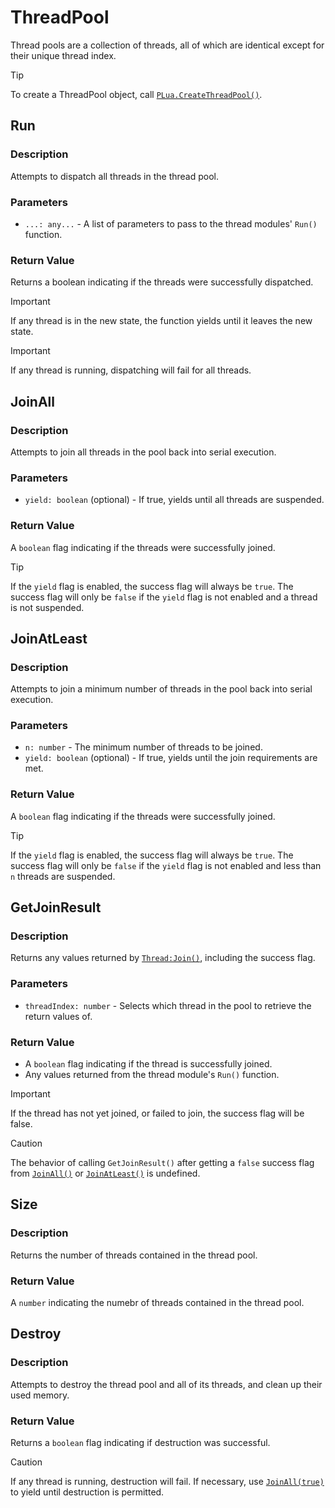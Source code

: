 # ThreadPool

Thread pools are a collection of threads, all of which are identical except for their unique thread index.

> [!TIP]
> To create a ThreadPool object, call [`PLua.CreateThreadPool()`](/README.md#createthreadpool).

## Run

### Description
Attempts to dispatch all threads in the thread pool.

### Parameters
- `...: any...` - A list of parameters to pass to the thread modules' `Run()` function.

### Return Value
Returns a boolean indicating if the threads were successfully dispatched.

> [!IMPORTANT]
> If any thread is in the new state, the function yields until it leaves the new state.

> [!IMPORTANT]
> If any thread is running, dispatching will fail for all threads.

## JoinAll

### Description
Attempts to join all threads in the pool back into serial execution.

### Parameters
- `yield: boolean` (optional) - If true, yields until all threads are suspended.

### Return Value
A `boolean` flag indicating if the threads were successfully joined.

> [!TIP]
> If the `yield` flag is enabled, the success flag will always be `true`.
> The success flag will only be `false` if the `yield` flag is not enabled and a thread is not suspended.

## JoinAtLeast

### Description
Attempts to join a minimum number of threads in the pool back into serial execution.

### Parameters
- `n: number` - The minimum number of threads to be joined.
- `yield: boolean` (optional) - If true, yields until the join requirements are met.

### Return Value
A `boolean` flag indicating if the threads were successfully joined.

> [!TIP]
> If the `yield` flag is enabled, the success flag will always be `true`.
> The success flag will only be `false` if the `yield` flag is not enabled and less than `n` threads are suspended.

## GetJoinResult

### Description
Returns any values returned by [`Thread:Join()`](/src/Thread/DOCUMENTATION.md#join), including the success flag.

### Parameters
- `threadIndex: number` - Selects which thread in the pool to retrieve the return values of.

### Return Value
- A `boolean` flag indicating if the thread is successfully joined.
- Any values returned from the thread module's `Run()` function.

> [!IMPORTANT]
> If the thread has not yet joined, or failed to join, the success flag will be false.

> [!CAUTION]
> The behavior of calling `GetJoinResult()` after getting a `false` success flag from [`JoinAll()`](./DOCUMENTATION.md#joinall) or [`JoinAtLeast()`](./DOCUMENTATION.md#joinatleast) is undefined.

## Size

### Description
Returns the number of threads contained in the thread pool.

### Return Value
A `number` indicating the numebr of threads contained in the thread pool.

## Destroy

### Description
Attempts to destroy the thread pool and all of its threads, and clean up their used memory.

### Return Value
Returns a `boolean` flag indicating if destruction was successful.

> [!CAUTION]
> If any thread is running, destruction will fail.
> If necessary, use [`JoinAll(true)`](./DOCUMENTATION.md#joinall) to yield until destruction is permitted.